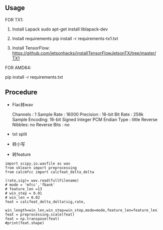 ## Usage

FOR TX1:

1. Install Lapack
  sudo apt-get install liblapack-dev

2. Install requirements
  pip install -r requirements-tx1.txt

3. Install TensorFlow:
  https://github.com/jetsonhacks/installTensorFlowJetsonTX/tree/master/TX1



FOR AMD64:

  pip install -r requirements.txt

## Procedure

- Flac转wav

    Channels       : 1
    Sample Rate    : 16000
    Precision      : 16-bit
    Bit Rate       : 256k
    Sample Encoding: 16-bit Signed Integer PCM
    Endian Type    : little
    Reverse Nibbles: no
    Reverse Bits   : no

- txt split

- 转小写 

- 转feature
```
import scipy.io.wavfile as wav
from sklearn import preprocessing
from calcmfcc import calcfeat_delta_delta

(rate,sig)= wav.read(fullFilename)
# mode = 'mfcc','fbank'
# feature_len =13
# win_step = 0.01
# win_len = 0.02
feat = calcfeat_delta_delta(sig,rate,
    win_length=win_len,win_step=win_step,mode=mode,feature_len=feature_len)
feat = preprocessing.scale(feat)
feat = np.transpose(feat)
#print(feat.shape)
```


